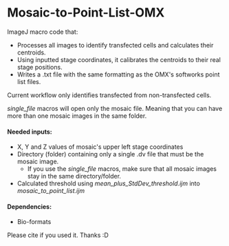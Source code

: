 # Mosaic-to-Point-List-OMX
ImageJ macro code that:
- Processes all images to identify transfected cells and calculates their centroids.
- Using inputted stage coordinates, it calibrates the centroids to their real stage positions.
- Writes a .txt file with the same formatting as the OMX's softworks point list files.

Current workflow only identifies transfected from non-transfected cells.

*single_file* macros will open only the mosaic file. Meaning that you can have more than one mosaic images in the same folder.

#### Needed inputs:
- X, Y and Z values of mosaic's upper left stage coordinates
- Directory (folder) containing only a single .dv file that must be the mosaic image.
  - If you use the _single_file_ macros, make sure that all mosaic images stay in the same directory/folder.
- Calculated threshold using _mean_plus_StdDev_threshold.ijm_ into _mosaic_to_point_list.ijm_

#### Dependencies:
- Bio-formats


Please cite if you used it. Thanks :D
